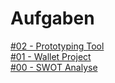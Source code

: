 # Aufgaben

<a href="Prototyping Tool/2.1 - Prototyping Tool.md" target="_blank">#02 - Prototyping Tool</a> <br>
<a href="Wallet/html-template/index.html" target="_blank">#01 - Wallet Project</a> <br>
<a href="https://raw.githubusercontent.com/milena-sagert/IFD-WiSe20-21/main/SWOT%20/SWOT-Analyse.png" target="_blank">#00 - SWOT Analyse</a> <br>





